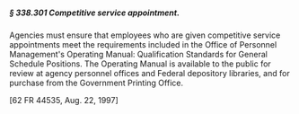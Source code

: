 ##### § 338.301 Competitive service appointment. #####

Agencies must ensure that employees who are given competitive service appointments meet the requirements included in the Office of Personnel Management's Operating Manual: Qualification Standards for General Schedule Positions. The Operating Manual is available to the public for review at agency personnel offices and Federal depository libraries, and for purchase from the Government Printing Office.

[62 FR 44535, Aug. 22, 1997]